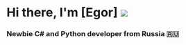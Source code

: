 # Hi there, I'm [Egor] ![](https://github.com/blackcater/blackcater/raw/main/images/Hi.gif) 
### Newbie C# and Python developer from Russia 🇷🇺
